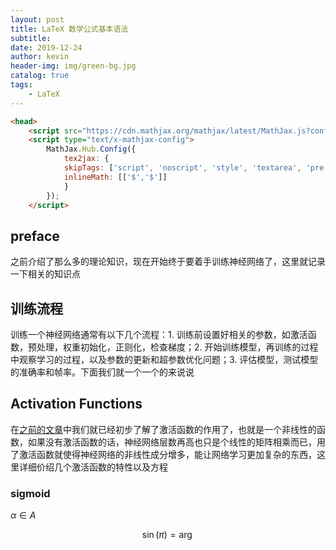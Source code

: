 ```yaml
---
layout: post
title: LaTeX 数学公式基本语法
subtitle: 
date: 2019-12-24
author: kevin
header-img: img/green-bg.jpg
catalog: true
tags:
    - LaTeX
---
```




```html
<head>
    <script src="https://cdn.mathjax.org/mathjax/latest/MathJax.js?config=TeX-AMS-MML_HTMLorMML" type="text/javascript"></script>
    <script type="text/x-mathjax-config">
        MathJax.Hub.Config({
            tex2jax: {
            skipTags: ['script', 'noscript', 'style', 'textarea', 'pre'],
            inlineMath: [['$','$']]
            }
        });
    </script>
```



## preface





之前介绍了那么多的理论知识，现在开始终于要着手训练神经网络了，这里就记录一下相关的知识点



## 训练流程



训练一个神经网络通常有以下几个流程：1. 训练前设置好相关的参数，如激活函数，预处理，权重初始化，正则化，检查梯度；2. 开始训练模型，再训练的过程中观察学习的过程，以及参数的更新和超参数优化问题；3. 评估模型，测试模型的准确率和帧率。下面我们就一个一个的来说说



## Activation Functions



在[之前的文章](https://szukevin.site/2019/11/09/cs231n-Neural-Networks/)中我们就已经初步了解了激活函数的作用了，也就是一个非线性的函数，如果没有激活函数的话，神经网络层数再高也只是个线性的矩阵相乘而已，用了激活函数就使得神经网络的非线性成分增多，能让网络学习更加复杂的东西，这里详细价绍几个激活函数的特性以及方程



### sigmoid



$\alpha \in A$


$$
\sin(\pi) = \arg
$$






